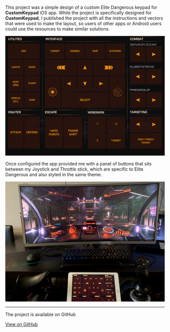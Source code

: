 This project was a simple design of a custom Elite Dangerous keypad for **CustomKeypad** iOS app. While the project is specifically designed for **CustomKeypad**, I published the project with all the instructions and vectors that were used to make the layout, so users of other apps or Android users could use the resources to make similar solutions.

![screenshot](/projects/elite-dangerous-keypad/feature.png)

Once configured the app provided me with a panel of buttons that sits between my Joystick and Throttle stick, which are specific to Elite Dangerous and also styled in the same theme.

![photo of app in use](/projects/elite-dangerous-keypad/1.jpg)

---

The project is available on GitHub

<a class="btn btn-secondary" href="https://github.com/gcoulby/ed_keypad"  target="_blank" rel="noopener noreferrer"><i class="fab fa-github"></i> View on GitHub</a>
